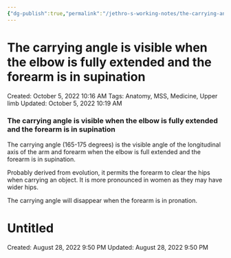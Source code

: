```yaml
---
{"dg-publish":true,"permalink":"/jethro-s-working-notes/the-carrying-angle-is-visible-when-the-elbow-is-fu/","dgPassFrontmatter":true}
---
```



# The carrying angle is visible when the elbow is fully extended and the forearm is in supination

Created: October 5, 2022 10:16 AM
Tags: Anatomy, MSS, Medicine, Upper limb
Updated: October 5, 2022 10:19 AM

### The carrying angle is visible when the elbow is fully extended and the forearm is in supination

The carrying angle (165-175 degrees) is the visible angle of the longitudinal axis of the arm and forearm when the elbow is full extended and the forearm is in supination. 

Probably derived from evolution, it permits the forearm to clear the hips when carrying an object. It is more pronounced in women as they may have wider hips.

The carrying angle will disappear when the forearm is in pronation.


<div class="transclusion internal-embed is-loaded"><div class="markdown-embed">





# Untitled

Created: August 28, 2022 9:50 PM
Updated: August 28, 2022 9:50 PM

</div></div>
